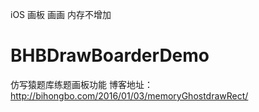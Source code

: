 iOS 画板 画画 内存不增加
# BHBDrawBoarderDemo
仿写猿题库练题画板功能
博客地址：http://bihongbo.com/2016/01/03/memoryGhostdrawRect/
